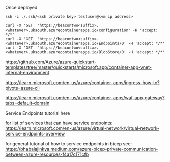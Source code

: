 Once deployed

```
ssh -i ./.ssh/<ssh private key> testuser@<vm ip address>

curl -X 'GET' 'https://beacontwo<suffix>.<whatever>.uksouth.azurecontainerapps.io/configuration' -H 'accept: */*'
curl -X 'GET' 'https://beacontwo<suffix>.<whatever>.uksouth.azurecontainerapps.io/Endpoints/0' -H 'accept: */*'
curl -X 'GET' 'https://beacontwo<suffix>.<whatever>.uksouth.azurecontainerapps.io/BlobStore/0' -H 'accept: */*'

```
https://github.com/Azure/azure-quickstart-templates/tree/master/quickstarts/microsoft.app/container-app-vnet-internal-environment


https://learn.microsoft.com/en-us/azure/container-apps/ingress-how-to?pivots=azure-cli


https://learn.microsoft.com/en-us/azure/container-apps/waf-app-gateway?tabs=default-domain



Service Endpoints tutorial here

for list of services that can have service endpoints:
https://learn.microsoft.com/en-us/azure/virtual-network/virtual-network-service-endpoints-overview

for general tutorial of how to service endpoints in bicep see:
https://bhabalajinkya.medium.com/azure-bicep-private-communication-between-azure-resources-f4a17c171cfb